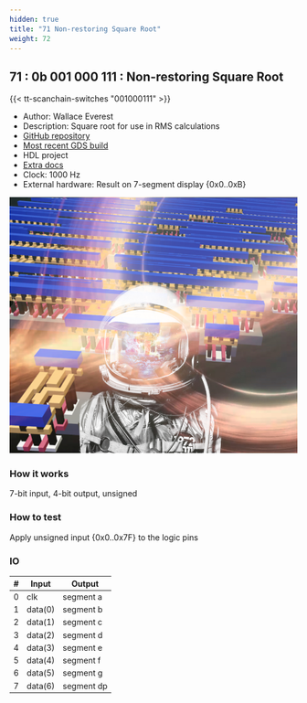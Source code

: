 ```yaml
---
hidden: true
title: "71 Non-restoring Square Root"
weight: 72
---
```


## 71 : 0b 001 000 111 : Non-restoring Square Root

{{< tt-scanchain-switches "001000111" >}}

* Author: Wallace Everest
* Description: Square root for use in RMS calculations
* [GitHub repository](https://github.com/navray/tt02-square-root)
* [Most recent GDS build](https://github.com/navray/tt02-square-root/actions/runs/3646011596)
* HDL project
* [Extra docs](https://github.com/navray/tt02-square-root/blob/main/README.md)
* Clock: 1000 Hz
* External hardware: Result on 7-segment display {0x0..0xB}

![picture](images/gravity_well.png)

### How it works

7-bit input, 4-bit output, unsigned

### How to test

Apply unsigned input {0x0..0x7F} to the logic pins

### IO

| # | Input        | Output       |
|---|--------------|--------------|
| 0 | clk  | segment a |
| 1 | data(0)  | segment b |
| 2 | data(1)  | segment c |
| 3 | data(2)  | segment d |
| 4 | data(3)  | segment e |
| 5 | data(4)  | segment f |
| 6 | data(5)  | segment g |
| 7 | data(6)  | segment dp |
